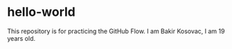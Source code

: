# hello-world
This repository is for practicing the GitHub Flow.
I am Bakir Kosovac, I am 19 years old.
